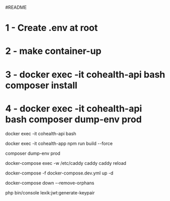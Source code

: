 #README

# 1 - Create .env at root

# 2 - make container-up

# 3 - docker exec -it cohealth-api bash composer install

# 4 - docker exec -it cohealth-api bash composer dump-env prod







docker exec -it cohealth-api bash

docker exec -it cohealth-app npm run build --force

composer dump-env prod

docker-compose exec -w /etc/caddy caddy caddy reload


docker-compose -f docker-compose.dev.yml up -d

docker-compose down --remove-orphans

php bin/console lexik:jwt:generate-keypair